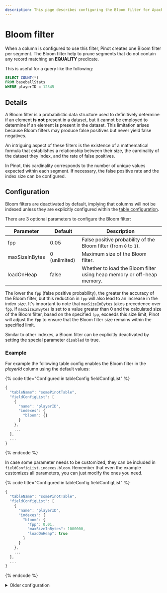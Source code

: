 ```yaml
---
description: This page describes configuring the Bloom filter for Apache Pinot
---
```


# Bloom filter

When a column is configured to use this filter, Pinot creates one Bloom filter per segment.
The Bloom filter help to prune segments that do not contain any record matching an **EQUALITY** predicate.

This is useful for a query like the following:

```sql
SELECT COUNT(*) 
FROM baseballStats 
WHERE playerID = 12345
```

## Details

A Bloom filter is a probabilistic data structure used to definitively determine if an element **is not** present in a 
dataset, but it cannot be employed to determine if an element **is** present in the dataset. 
This limitation arises because Bloom filters may produce false positives but never yield false negatives.

An intriguing aspect of these filters is the existence of a mathematical formula that establishes a relationship between
their size, the cardinality of the dataset they index, and the rate of false positives.

In Pinot, this cardinality corresponds to the number of unique values expected within each segment.
If necessary, the false positive rate and the index size can be configured.

## Configuration

Bloom filters are deactivated by default, implying that columns will not be indexed unless they are explicitly 
configured within the [table configuration](../../configuration-reference/table.md).

There are 3 optional parameters to configure the Bloom filter:

| Parameter      | Default       | Description                                                           |
|----------------|---------------|-----------------------------------------------------------------------|
| fpp            | 0.05          | False positive probability of the Bloom filter (from `0` to `1`).     |
| maxSizeInBytes | 0 (unlimited) | Maximum size of the Bloom filter.                                     |
| loadOnHeap     | false         | Whether to load the Bloom filter using heap memory or off-heap memory. |

The lower the `fpp` (false positive probability), the greater the accuracy of the Bloom filter, but this reduction in 
`fpp` will also lead to an increase in the index size.
It's important to note that `maxSizeInBytes` takes precedence over `fpp`.
If `maxSizeInBytes` is set to a value greater than 0 and the calculated size of the Bloom filter, 
based on the specified `fpp`, exceeds this size limit, Pinot will adjust the `fpp` to ensure that the Bloom filter 
size remains within the specified limit.

Similar to other indexes, a Bloom filter can be explicitly deactivated by setting the special parameter `disabled` to 
true.

### Example

For example the following table config enables the Bloom filter in the _playerId_ column using the default values:

{% code title="Configured in tableConfig fieldConfigList" %}
```javascript
{
  "tableName": "somePinotTable",
  "fieldConfigList": [
    {
      "name": "playerID",
      "indexes": {
        "bloom": {}
      }
    },
    ...
  ],
  ...
}
```
{% endcode %}

In case some parameter needs to be customized, they can be included in `fieldConfigList.indexes.bloom`.
Remember that even the example customizes all parameters, you can just modify the ones you need.

{% code title="Configured in tableConfig fieldConfigList" %}
```javascript
{
  "tableName": "somePinotTable",
  "fieldConfigList": [
    {
      "name": "playerID",
      "indexes": {
        "bloom": {
          "fpp": 0.01,
          "maxSizeInBytes": 1000000,
          "loadOnHeap": true
        }
      }
    },
    ...
  ],
  ...
}
```
{% endcode %}

<details>

<summary>Older configuration</summary>

#### Use default settings

To use default values, include the name of the column in `tableIndexConfig.bloomFilterColumns`.

For example:

{% code title="Part of a tableConfig" %}
```javascript
{
  "tableName": "somePinotTable",
  "tableIndexConfig": {
    "bloomFilterColumns": [
      "playerID",
      ...
    ],
    ...
  },
  ...
}
```
{% endcode %}

#### Customized parameters

To specify custom parameters, add a new entry in `tableIndexConfig.bloomFilterConfig` object.
The key should be the name of the column and the value should be an object similar to the one that can be used in the
Bloom section of `fieldConfigList`.

For example:

{% code title="Part of a tableConfig" %}
```javascript
{
  "tableIndexConfig": {
    "bloomFilterConfigs": {
      "playerID": {
        "fpp": 0.01,
        "maxSizeInBytes": 1000000,
        "loadOnHeap": true
      },
      ...
    },
    ...
  },
  ...
}
```
{% endcode %}

</details>